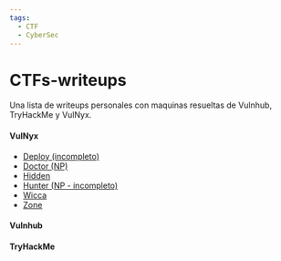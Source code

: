 ```yaml
---
tags:
  - CTF
  - CyberSec
---
```

# CTFs-writeups
Una lista de writeups personales con maquinas resueltas de Vulnhub, TryHackMe y VulNyx. 

#### VulNyx
- [Deploy (incompleto)](VulNyx/Deploy%20(incompleto).md)
- [Doctor (NP)](VulNyx/Doctor%20(NP).md)
- [Hidden](VulNyx/Hidden.md)
- [Hunter (NP - incompleto)](VulNyx/Hunter%20(NP%20-%20incompleto).md)
- [Wicca](VulNyx/Wicca.md)
- [Zone](VulNyx/Zone.md)
#### Vulnhub

#### TryHackMe
